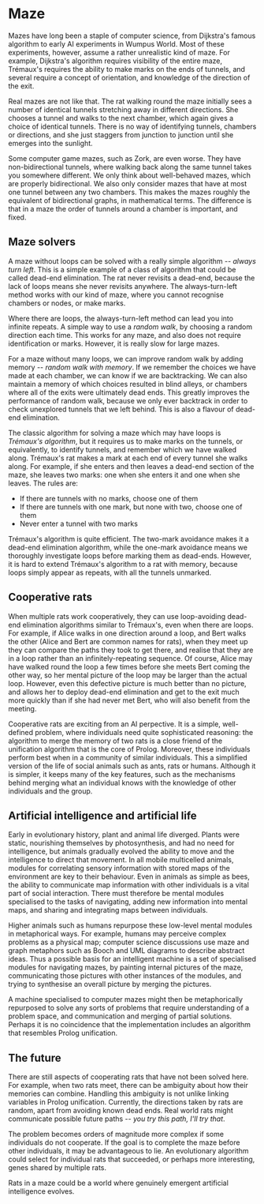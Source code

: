 # Maze

Mazes have long been a staple of computer science, from Dijkstra's famous algorithm to early AI experiments in Wumpus World. Most of these experiments, however, assume a rather unrealistic kind of maze. For example, Dijkstra's algorithm requires visibility of the entire maze, Trémaux's requires the ability to make marks on the ends of tunnels, and several require a concept of orientation, and knowledge of the direction of the exit.

Real mazes are not like that. The rat walking round the maze initially sees a number of identical tunnels stretching away in different directions. She chooses a tunnel and walks to the next chamber, which again gives a choice of identical tunnels. There is no way of identifying tunnels, chambers or directions, and she just staggers from junction to junction until she emerges into the sunlight.

Some computer game mazes, such as Zork, are even worse. They have non-bidirectional tunnels, where walking back along the same tunnel takes you somewhere different. We only think about well-behaved mazes, which are properly bidirectional. We also only consider mazes that have at most one tunnel between any two chambers. This makes the mazes roughly the equivalent of bidirectional graphs, in mathematical terms. The difference is that in a maze the order of tunnels around a chamber is important, and fixed.

## Maze solvers

A maze without loops can be solved with a really simple algorithm -- _always turn left_. This is a simple example of a class of algorithm that could be called dead-end elimination. The rat never revisits a dead-end, because the lack of loops means she never revisits anywhere. The always-turn-left method works with our kind of maze, where you cannot recognise chambers or nodes, or make marks.

Where there are loops, the always-turn-left method can lead you into infinite repeats. A simple way to use a _random walk_, by choosing a random direction each time. This works for any maze, and also does not require identification or marks. However, it is really slow for large mazes.

For a maze without many loops, we can improve random walk by adding memory -- _random walk with memory_. If we remember the choices we have made at each chamber, we can know if we are backtracking. We can also maintain a memory of which choices resulted in blind alleys, or chambers where all of the exits were ultimately dead ends. This greatly improves the performance of random walk, because we only ever backtrack in order to check unexplored tunnels that we left behind. This is also a flavour of dead-end elimination.

The classic algorithm for solving a maze which may have loops is _Trémaux's algorithm_, but it requires us to make marks on the tunnels, or equivalently, to identify tunnels, and remember which we have walked along. Trémaux's rat makes a mark at each end of every tunnel she walks along. For example, if she enters and then leaves a dead-end section of the maze, she leaves two marks: one when she enters it and one when she leaves. The rules are:

* If there are tunnels with no marks, choose one of them
* If there are tunnels with one mark, but none with two, choose one of them
* Never enter a tunnel with two marks

Trémaux's algorithm is quite efficient. The two-mark avoidance makes it a dead-end elimination algorithm, while the one-mark avoidance means we thoroughly investigate loops before marking them as dead-ends. However, it is hard to extend Trémaux's algorithm to a rat with memory, because loops simply appear as repeats, with all the tunnels unmarked.

## Cooperative rats

When multiple rats work cooperatively, they can use loop-avoiding dead-end elimination algorithms similar to Trémaux's, even when there are loops. For example, if Alice walks in one direction around a loop, and Bert walks the other (Alice and Bert are common names for rats), when they meet up they can compare the paths they took to get there, and realise that they are in a loop rather than an infinitely-repeating sequence. Of course, Alice may have walked round the loop a few times before she meets Bert coming the other way, so her mental picture of the loop may be larger than the actual loop. However, even this defective picture is much better than no picture, and allows her to deploy dead-end elimination and get to the exit much more quickly than if she had never met Bert, who will also benefit from the meeting.

Cooperative rats are exciting from an AI perpective. It is a simple, well-defined problem, where individuals need quite sophisticated reasoning: the algorithm to merge the memory of two rats is a close friend of the unification algorithm that is the core of Prolog. Moreover, these individuals perform best when in a community of similar individuals. This a simplified version of the life of social animals such as ants, rats or humans. Although it is simpler, it keeps many of the key features, such as the mechanisms behind merging what an individual knows with the knowledge of other individuals and the group.

## Artificial intelligence and artificial life

Early in evolutionary history, plant and animal life diverged. Plants were static, nourishing themselves by photosynthesis, and had no need for intelligence, but animals gradually evolved the ability to move and the intelligence to direct that movement. In all mobile multicelled animals, modules for correlating sensory information with stored maps of the environment are key to their behaviour. Even in animals as simple as bees, the ability to communicate map information with other individuals is a vital part of social interaction. There must therefore be mental modules specialised to the tasks of navigating, adding new information into mental maps, and sharing and integrating maps between individuals.

Higher animals such as humans repurpose these low-level mental modules in metaphorical ways. For example, humans may perceive complex problems as a physical map; computer science discussions use maze and graph metaphors such as Booch and UML diagrams to describe abstract ideas. Thus a possible basis for an intelligent machine is a set of specialised modules for navigating mazes, by painting internal pictures of the maze, communicating those pictures with other instances of the modules, and trying to synthesise an overall picture by merging the pictures.

A machine specialised to computer mazes might then be metaphorically repurposed to solve any sorts of problems that require understanding of a problem space, and communication and merging of partial solutions. Perhaps it is no coincidence that the implementation includes an algorithm that resembles Prolog unification.

## The future

There are still aspects of cooperating rats that have not been solved here. For example, when two rats meet, there can be ambiguity about how their memories can combine. Handling this ambiguity is not unlike linking variables in Prolog unification. Currently, the directions taken by rats are random, apart from avoiding known dead ends. Real world rats might communicate possible future paths -- _you try this path, I'll try that_.

The problem becomes orders of magnitude more complex if some individuals do not cooperate. If the goal is to complete the maze before other individuals, it may be advantageous to lie. An evolutionary algorithm could select for individual rats that succeeded, or perhaps more interesting, genes shared by multiple rats.

Rats in a maze could be a world where genuinely emergent artificial intelligence evolves.
